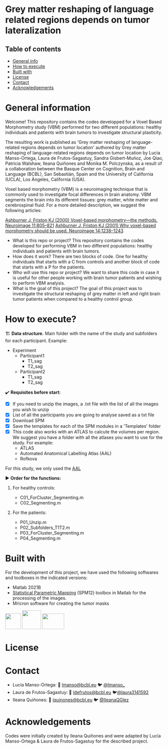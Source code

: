 # Grey matter reshaping of language related regions depends on tumor lateralization

## Table of contents
* [General info](#general-information)
* [How to execute](#how-to-execute)
* [Built with](#built-with)
* [License](#license)
* [Contact](#contact)
* [Acknowledgements](#acknowledgements)


# General information

Welcome! This repository contains the codes developped for a Voxel Based Morphometry study (VBM) performed for two different populations: healthy individuals and patients with brain tumors to investigate structural plasticity. 

The resulting work is published as 'Grey matter reshaping of language-related regions depends on tumor location' authored by Grey matter reshaping of language-related regions depends on tumor location by Lucia Manso-Ortega, Laura de Frutos-Sagastuy, Sandra Gisbert-Muñoz, Joe Qiao, Patricia Walshaw, Ileana Quiñones and Monika M. Polczynska, as a result of a collaboration between the Basque Center on Cognition, Brain and Language (BCBL), San Sebastián, Spain and the University of California (UCLA), Los Ángeles, California (USA).

Voxel based morphometry (VBM) is a neuroimaging technique that is commonly used to investigate focal differences in brain anatomy. VBM segments the brain into its different tissues: grey matter, white matter and cerebrospinal fluid. For a more detailed description, we suggest the following articles:

[Ashburner J, Friston KJ (2000) Voxel-based morphometry—the methods. Neuroimage 11:805–821](https://pubmed.ncbi.nlm.nih.gov/10860804/)
[Ashburner J, Friston KJ (2001) Why voxel-based morphometry should be used. Neuroimage 14:1238–1243](https://pubmed.ncbi.nlm.nih.gov/11707080/)

- What is this repo or project? This repository contains the codes developed for performing VBM in two different populations: healthy individuals and patients with brain tumors.
- How does it work? There are two blocks of code. One for healthy individuals that starts with a C from controls and another block of code that starts with a P for the patients.
- Who will use this repo or project? We want to share this code in case it is useful for other people working with brain tumor patients and wishing to perform VBM analysis.
- What is the goal of this project? The goal of this project was to investigate the structural reshaping of grey matter in left and right brain tumor patients when compared to a healthy control group. 

# How to execute? 

🏗️ **Data structure.** Main folder with the name of the study and subfolders for each participant. Example: 
- Experiment
  - Participant1
    - T1_sag
    - T2_sag
  - Participant2
    - T1_sag
    - T2_sag


✔️ **Requisites before start:**
- [x] If you need to unzip the images, a .txt file with the list of all the images you wish to unzip
- [x] List of all the participants you are going to analyse saved as a txt file 
- [x] Download SPM 
- [x] Save the templates for each of the SPM modules in a 'Templates' folder 
- [x] This code also works with an ATLAS to calcute the volumes per region. We suggest you have a folder with all the atlases you want to use for the study. For example:
  - ATLAS
  - Automated Anatomical Labelling Atlas (AAL)
  - Rofkova

For this study, we only used the [AAL](https://pubmed.ncbi.nlm.nih.gov/11771995/)


▶️ **Order for the functions:**
1. For healthy controls: 
   - C01_ForCluster_Segmenting.m
   - C02_Segmenting.m

2. For the patients:
   - P01_Unzip.m
   - P02_Subfolders_T1T2.m
   - P03_ForCluster_Segmenting.m
   - P04_Segmenting.m

# Built with
For the development of this project, we have used the following softwares and toolboxes in the indicated versions:
- Matlab 2021B
- [Statistical Parametric Mapping](https://www.fil.ion.ucl.ac.uk/spm/) (SPM12) toolbox in Matlab for the processing of the images. 
- Mricron software for creating the tumor masks 

<img src="https://cdn.jsdelivr.net/gh/devicons/devicon/icons/matlab/matlab-original.svg" height=50 width=50/> <img src="https://www.fil.ion.ucl.ac.uk/spm/images/spm12.png" height=60 width=60/> <img src="https://people.cas.sc.edu/rorden/mricro/icon.png" height=50 width=70/>


# License


# Contact
- Lucía Manso-Ortega: 📧 lmanso@bcbl.eu 🐦 [@lmanso_](https://twitter.com/lmanso_?t=IrcvEAfN-fsiAWpH_0HFhA&s=08)
- Laura de Frutos-Sagastuy: 📧 ldefrutos@bcbl.eu 🐦[@laura3141592](https://twitter.com/laura3141592?t=07ylNOY2Bha5Xtcf_pIEEw&s=08)
- Ileana Quiñones: 📧 iquinones@bcbl.eu 🐦 [@IleanaQGlez](https://twitter.com/IleanaQGlez?t=bXZhMWUzSlBKKYAJ-lmHCA&s=08)

# Acknowledgements
Codes were initially created by Ileana Quiñones and were adapted by Lucía Manso-Ortega & Laura de Frutos-Sagastuy for the described project.
